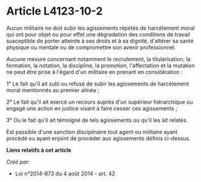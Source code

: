 # Article L4123-10-2

Aucun militaire ne doit subir les agissements répétés de harcèlement moral qui ont pour objet ou pour effet une dégradation
des conditions de travail susceptible de porter atteinte à ses droits et à sa dignité, d'altérer sa santé physique ou mentale
ou de compromettre son avenir professionnel. 

Aucune mesure concernant notamment le recrutement, la titularisation, la formation, la notation, la discipline, la promotion,
l'affectation et la mutation ne peut être prise à l'égard d'un militaire en prenant en considération : 

1° Le fait qu'il ait subi ou refusé de subir les agissements de harcèlement moral mentionnés au premier alinéa ; 

2° Le fait qu'il ait exercé un recours auprès d'un supérieur hiérarchique ou engagé une action en justice visant à faire
cesser ces agissements ; 

3° Ou le fait qu'il ait témoigné de tels agissements ou qu'il les ait relatés. 

Est passible d'une sanction disciplinaire tout agent ou militaire ayant procédé ou ayant enjoint de procéder aux agissements
définis ci-dessus.

**Liens relatifs à cet article**

_Créé par_:

  - Loi n°2014-873 du 4 août 2014 - art. 42
